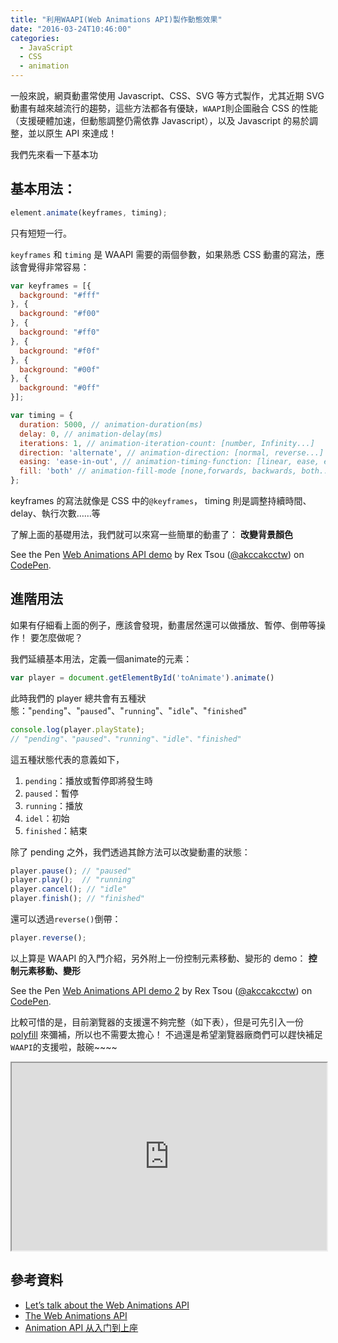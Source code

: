 ```yaml
---
title: "利用WAAPI(Web Animations API)製作動態效果"
date: "2016-03-24T10:46:00"
categories:
  - JavaScript
  - CSS
  - animation
---
```


一般來說，網頁動畫常使用 Javascript、CSS、SVG 等方式製作，尤其近期 SVG 動畫有越來越流行的趨勢，這些方法都各有優缺，`WAAPI`則企圖融合 CSS 的性能（支援硬體加速，但動態調整仍需依靠 Javascript），以及 Javascript 的易於調整，並以原生 API 來達成！

我們先來看一下基本功

## 基本用法：
```js
element.animate(keyframes, timing);
```
只有短短一行。

`keyframes` 和 `timing` 是 WAAPI 需要的兩個參數，如果熟悉 CSS 動畫的寫法，應該會覺得非常容易：
```js
var keyframes = [{
  background: "#fff"
}, {
  background: "#f00"
}, {
  background: "#ff0"
}, {
  background: "#f0f"
}, {
  background: "#00f"
}, {
  background: "#0ff"
}];

var timing = {
  duration: 5000, // animation-duration(ms)
  delay: 0, // animation-delay(ms)
  iterations: 1, // animation-iteration-count: [number, Infinity...]
  direction: 'alternate', // animation-direction: [normal, reverse...]
  easing: 'ease-in-out', // animation-timing-function: [linear, ease, ease-in, ease-out...]
  fill: 'both' // animation-fill-mode [none,forwards, backwards, both...]
};

```
keyframes 的寫法就像是 CSS 中的`@keyframes`，
timing 則是調整持續時間、delay、執行次數……等

了解上面的基礎用法，我們就可以來寫一些簡單的動畫了：
**改變背景顏色**
<p data-height="268" data-theme-id="0" data-slug-hash="VabxOj" data-default-tab="result" data-user="akccakcctw" class="codepen">See the Pen <a href="http://codepen.io/akccakcctw/pen/VabxOj/">Web Animations API demo</a> by Rex Tsou (<a href="http://codepen.io/akccakcctw">@akccakcctw</a>) on <a href="http://codepen.io">CodePen</a>.</p>
<script async src="//assets.codepen.io/assets/embed/ei.js"></script>

## 進階用法

如果有仔細看上面的例子，應該會發現，動畫居然還可以做播放、暫停、倒帶等操作！
要怎麼做呢？

我們延續基本用法，定義一個animate的元素：
```js
var player = document.getElementById('toAnimate').animate()
```

此時我們的 player 總共會有五種狀態："`pending`"、"`paused`"、"`running`"、"`idle`"、"`finished`"
```js
console.log(player.playState);
// "pending"、"paused"、"running"、"idle"、"finished"
```
這五種狀態代表的意義如下，
1. `pending`：播放或暫停即將發生時
2. `paused`：暫停
3. `running`：播放
4. `idel`：初始
5. `finished`：結束

除了 pending 之外，我們透過其餘方法可以改變動畫的狀態：
```js
player.pause(); // "paused"
player.play();  // "running"
player.cancel(); // "idle"
player.finish(); // "finished"
```

還可以透過`reverse()`倒帶：
```js
player.reverse();
```

以上算是 WAAPI 的入門介紹，另外附上一份控制元素移動、變形的 demo：
**控制元素移動、變形**
<p data-height="268" data-theme-id="0" data-slug-hash="EKmpbb" data-default-tab="result" data-user="akccakcctw" class="codepen">See the Pen <a href="http://codepen.io/akccakcctw/pen/EKmpbb/">Web Animations API demo 2</a> by Rex Tsou (<a href="http://codepen.io/akccakcctw">@akccakcctw</a>) on <a href="http://codepen.io">CodePen</a>.</p>
<script async src="//assets.codepen.io/assets/embed/ei.js"></script>

比較可惜的是，目前瀏覽器的支援還不夠完整（如下表），但是可先引入一份 [polyfill](https://github.com/web-animations/web-animations-js) 來彌補，所以也不需要太擔心！
不過還是希望瀏覽器廠商們可以趕快補足`WAAPI`的支援啦，敲碗~~~~
<iframe style="width:100%;min-height:300px;" src="https://caniuse.com/web-animation/embed"></iframe>

## 參考資料
- [Let’s talk about the Web Animations API](http://danielcwilson.com/blog/2015/07/animations-intro/)
- [The Web Animations API](https://seejamescode.github.io/web-animations-intro/)
- [Animation API 从入门到上座](http://www.alloyteam.com/2015/12/web-animation-api-from-entry-to-the-top/)
